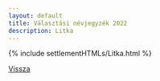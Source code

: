 ```yaml
---
layout: default
title: Választási névjegyzék 2022
description: Litka
---
```


{% include settlementHTMLs/Litka.html %}

[Vissza](../)